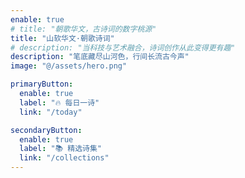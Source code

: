 ```yaml
---
enable: true
# title: "朝歌华文，古诗词的数字桃源"
title: "山软华文·朝歌诗词"
# description: "当科技与艺术融合，诗词创作从此变得更有趣"
description: "笔底藏尽山河色，行间长流古今声"
image: "@/assets/hero.png"

primaryButton:
  enable: true
  label: "🔥 每日一诗"
  link: "/today"

secondaryButton:
  enable: true
  label: "📚 精选诗集"
  link: "/collections"
---
```

